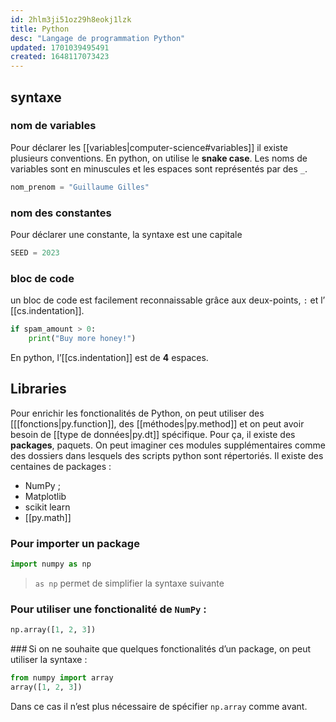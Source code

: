 ```yaml
---
id: 2hlm3ji51oz29h8eokj1lzk
title: Python
desc: "Langage de programmation Python"
updated: 1701039495491
created: 1648117073423
---
```


## syntaxe

### nom de variables

Pour déclarer les [[variables|computer-science#variables]] il existe plusieurs conventions. En
python, on utilise le **snake case**. Les noms de variables sont en minuscules et
les espaces sont représentés par des `_`.

```python
nom_prenom = "Guillaume Gilles"
```

### nom des constantes

Pour déclarer une constante, la syntaxe est une capitale

```python
SEED = 2023
```

### bloc de code

un bloc de code est facilement reconnaissable grâce aux deux-points, `:` et l’
[[cs.indentation]].

```python
if spam_amount > 0:
    print("Buy more honey!")
```

En python, l’[[cs.indentation]] est de **4** espaces.

## Libraries

Pour enrichir les fonctionalités de Python, on peut utiliser des [[[fonctions|py.function]], des [[méthodes|py.method]] et on peut avoir besoin de [[type de données|py.dt]] spécifique. Pour ça, il existe des **packages**, paquets. On peut imaginer ces modules supplémentaires comme des dossiers dans lesquels des scripts python sont répertoriés. Il existe des centaines de packages :

- NumPy ;
- Matplotlib
- scikit learn
- [[py.math]]

### Pour importer un package

```python
import numpy as np
```

> `as np` permet de simplifier la syntaxe suivante

### Pour utiliser une fonctionalité de `NumPy` :

```python
np.array([1, 2, 3])
```

### Si on ne souhaite que quelques fonctionalités d’un package, on peut utiliser la syntaxe :

```python
from numpy import array
array([1, 2, 3])
```

Dans ce cas il n’est plus nécessaire de spécifier `np.array` comme avant.
